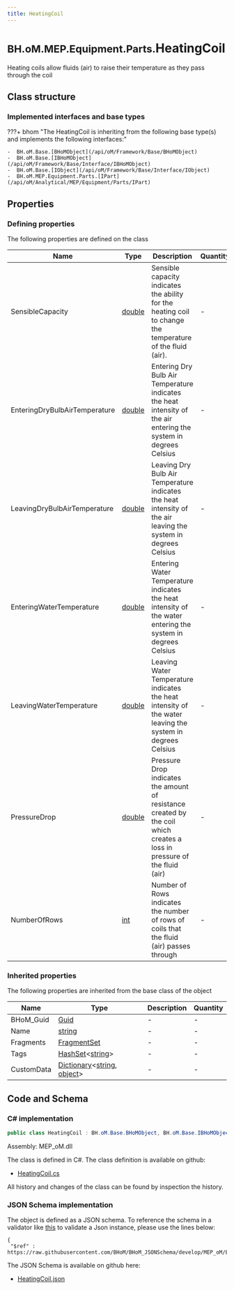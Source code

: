 ```yaml
---
title: HeatingCoil
---
```


# <small>BH.oM.MEP.Equipment.Parts.</small>**HeatingCoil**

Heating coils allow fluids (air) to raise their temperature as they pass through the coil

## Class structure

### Implemented interfaces and base types

???+ bhom "The HeatingCoil is inheriting from the following base type(s) and implements the following interfaces:"

    -  BH.oM.Base.[BHoMObject](/api/oM/Framework/Base/BHoMObject)
    -  BH.oM.Base.[IBHoMObject](/api/oM/Framework/Base/Interface/IBHoMObject)
    -  BH.oM.Base.[IObject](/api/oM/Framework/Base/Interface/IObject)
    -  BH.oM.MEP.Equipment.Parts.[IPart](/api/oM/Analytical/MEP/Equipment/Parts/IPart)


## Properties



### Defining properties

The following properties are defined on the class

| Name             | Type             | Description      | Quantity         |
|------------------|------------------|------------------|------------------|
| SensibleCapacity | [double](https://learn.microsoft.com/en-us/dotnet/api/System.Double?view=netstandard-2.0) | Sensible capacity indicates the ability for the heating coil to change the temperature of the fluid (air). | - |
| EnteringDryBulbAirTemperature | [double](https://learn.microsoft.com/en-us/dotnet/api/System.Double?view=netstandard-2.0) | Entering Dry Bulb Air Temperature indicates the heat intensity of the air entering the system in degrees Celsius | - |
| LeavingDryBulbAirTemperature | [double](https://learn.microsoft.com/en-us/dotnet/api/System.Double?view=netstandard-2.0) | Leaving Dry Bulb Air Temperature indicates the heat intensity of the air leaving the system in degrees Celsius | - |
| EnteringWaterTemperature | [double](https://learn.microsoft.com/en-us/dotnet/api/System.Double?view=netstandard-2.0) | Entering Water Temperature indicates the heat intensity of the water entering the system in degrees Celsius | - |
| LeavingWaterTemperature | [double](https://learn.microsoft.com/en-us/dotnet/api/System.Double?view=netstandard-2.0) | Leaving Water Temperature indicates the heat intensity of the water leaving the system in degrees Celsius | - |
| PressureDrop | [double](https://learn.microsoft.com/en-us/dotnet/api/System.Double?view=netstandard-2.0) | Pressure Drop indicates the amount of resistance created by the coil which creates a loss in pressure of the fluid (air) | - |
| NumberOfRows | [int](https://learn.microsoft.com/en-us/dotnet/api/System.Int32?view=netstandard-2.0) | Number of Rows indicates the number of rows of coils that the fluid (air) passes through | - |


### Inherited properties
The following properties are inherited from the base class of the object

| Name             | Type             | Description      | Quantity         |
|------------------|------------------|------------------|------------------|
| BHoM_Guid | [Guid](https://learn.microsoft.com/en-us/dotnet/api/System.Guid?view=netstandard-2.0) | - | - |
| Name | [string](https://learn.microsoft.com/en-us/dotnet/api/System.String?view=netstandard-2.0) | - | - |
| Fragments | [FragmentSet](/api/oM/Framework/Base/FragmentSet) | - | - |
| Tags | [HashSet](https://learn.microsoft.com/en-us/dotnet/api/System.Collections.Generic.HashSet-1?view=netstandard-2.0)&lt;[string](https://learn.microsoft.com/en-us/dotnet/api/System.String?view=netstandard-2.0)&gt; | - | - |
| CustomData | [Dictionary](https://learn.microsoft.com/en-us/dotnet/api/System.Collections.Generic.Dictionary-2?view=netstandard-2.0)&lt;[string](https://learn.microsoft.com/en-us/dotnet/api/System.String?view=netstandard-2.0), [object](https://learn.microsoft.com/en-us/dotnet/api/System.Object?view=netstandard-2.0)&gt; | - | - |


## Code and Schema

### C# implementation

``` C# title="C#"
public class HeatingCoil : BH.oM.Base.BHoMObject, BH.oM.Base.IBHoMObject, BH.oM.Base.IObject, BH.oM.MEP.Equipment.Parts.IPart
```

Assembly: MEP_oM.dll

The class is defined in C#. The class definition is available on github:

- [HeatingCoil.cs](https://github.com/BHoM/BHoM/blob/develop/MEP_oM/Equipment\Parts\HeatingCoil.cs)

All history and changes of the class can be found by inspection the history.
### JSON Schema implementation

The object is defined as a JSON schema. To reference the schema in a validator like [this](https://www.jsonschemavalidator.net/) to validate a Json instance, please use the lines below:

``` { .json .copy .select } title="JSON Schema"
{
 "$ref" : https://raw.githubusercontent.com/BHoM/BHoM_JSONSchema/develop/MEP_oM/Equipment/Parts/HeatingCoil.json}
```

The JSON Schema is available on github here:

- [HeatingCoil.json](https://github.com/BHoM/BHoM_JSONSchema/blob/develop/MEP_oM/Equipment/Parts/HeatingCoil.json)
